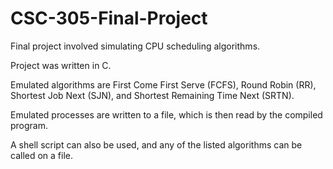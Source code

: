 # CSC-305-Final-Project

Final project involved simulating CPU scheduling algorithms.

Project was written in C.

Emulated algorithms are First Come First Serve (FCFS), Round Robin (RR), Shortest Job Next (SJN), and Shortest Remaining Time Next (SRTN).

Emulated processes are written to a file, which is then read by the compiled program. 

A shell script can also be used, and any of the listed algorithms can be called on a file.
